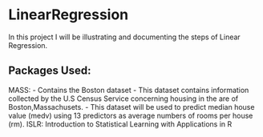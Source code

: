 # LinearRegression
In this project I will be illustrating and documenting the steps of Linear Regression. 

## Packages Used:
  MASS: 
    - Contains the Boston dataset
    - This dataset contains information collected by the U.S Census Service         concerning housing in the are of Boston,Massachusets. 
    - This dataset will be used to predict median house value (medv) using          13 predictors as average numbers of rooms per house (rm).
ISLR: Introduction to Statistical Learning with Applications in R